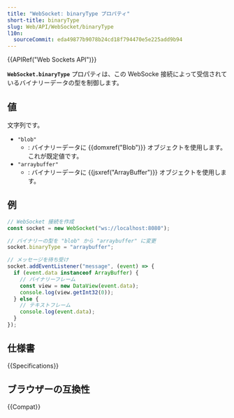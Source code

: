 ```yaml
---
title: "WebSocket: binaryType プロパティ"
short-title: binaryType
slug: Web/API/WebSocket/binaryType
l10n:
  sourceCommit: eda49877b9078b24cd18f794470e5e225add9b94
---
```


{{APIRef("Web Sockets API")}}

**`WebSocket.binaryType`** プロパティは、この WebSocke 接続によって受信されているバイナリーデータの型を制御します。

## 値

文字列です。

- `"blob"`
  - : バイナリーデータに {{domxref("Blob")}} オブジェクトを使用します。これが既定値です。
- `"arraybuffer"`
  - : バイナリーデータに {{jsxref("ArrayBuffer")}} オブジェクトを使用します。

## 例

```js
// WebSocket 接続を作成
const socket = new WebSocket("ws://localhost:8080");

// バイナリーの型を "blob" から "arraybuffer" に変更
socket.binaryType = "arraybuffer";

// メッセージを待ち受け
socket.addEventListener("message", (event) => {
  if (event.data instanceof ArrayBuffer) {
    // バイナリーフレーム
    const view = new DataView(event.data);
    console.log(view.getInt32(0));
  } else {
    // テキストフレーム
    console.log(event.data);
  }
});
```

## 仕様書

{{Specifications}}

## ブラウザーの互換性

{{Compat}}
